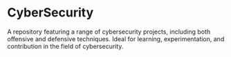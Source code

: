 # CyberSecurity
 A repository featuring a range of cybersecurity projects, including both offensive and defensive techniques. Ideal for learning, experimentation, and contribution in the field of cybersecurity.
